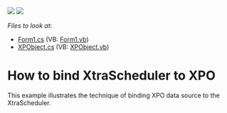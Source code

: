 <!-- default badges list -->
[![](https://img.shields.io/badge/Open_in_DevExpress_Support_Center-FF7200?style=flat-square&logo=DevExpress&logoColor=white)](https://supportcenter.devexpress.com/ticket/details/E909)
[![](https://img.shields.io/badge/📖_How_to_use_DevExpress_Examples-e9f6fc?style=flat-square)](https://docs.devexpress.com/GeneralInformation/403183)
<!-- default badges end -->
<!-- default file list -->
*Files to look at*:

* [Form1.cs](./CS/XtraScheduler_XPO/Form1.cs) (VB: [Form1.vb](./VB/XtraScheduler_XPO/Form1.vb))
* [XPObject.cs](./CS/XtraScheduler_XPO/XPObject.cs) (VB: [XPObject.vb](./VB/XtraScheduler_XPO/XPObject.vb))
<!-- default file list end -->
# How to bind XtraScheduler to XPO


<p>This example illustrates the technique of binding XPO data source to the XtraScheduler.</p>

<br/>


